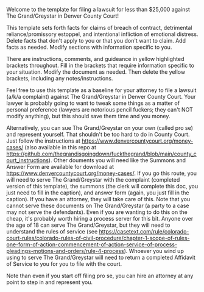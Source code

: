 Welcome to the template for filing a lawsuit for less than $25,000 against The Grand/Greystar in Denver County Court! 

This template sets forth facts for claims of breach of contract, detrimental reliance/promissory estoppel, and intentional infliction of emotional distress. Delete facts that don't apply to you or that you don't want to claim. Add facts as needed. Modify sections with information specific to you. 

There are instructions, comments, and guideance in yellow highlighted brackets throughout. Fill in the brackets that require information specific to your situation. Modify the document as needed. Then delete the yellow brackets, including any notes/instructions. 

Feel free to use this template as a baseline for your attorney to file a lawsuit (a/k/a complaint) against The Grand/Greystar in Denver County Court. Your lawyer is probably going to want to tweak some things as a matter of personal preference (lawyers are notorious pencil fuckers; they can't NOT modify anything), but this should save them time and you money. 

Alternatively, you can sue The Grand/Greystar on your own (called pro se) and represent yourself. That shouldn't be too hard to do in County Court. Just follow the instructions at https://www.denvercountycourt.org/money-cases/ (also available in this repo at https://github.com/thegrandisgoingdown/fuckthegrand/blob/main/county_court_instructions). Other douments you will need like the Summons and Answer Form are available for download at https://www.denvercountycourt.org/money-cases/. If you go this route, you will need to serve The Grand/Greystar with the complaint (completed version of this template), the summons (the clerk will complete this doc, you just need to fill in the caption), and answer form (again, you just fill in the caption). If you have an attorney, they will take care of this. Note that you cannot serve these documents on The Grand/Greystar (a party to a case may not serve the defendants). Even if you are wanting to do this on the cheap, it's probably worth hiring a process server for this bit. Anyone over the age of 18 can serve The Grand/Greystar, but they will need to understand the rules of service (see https://casetext.com/rule/colorado-court-rules/colorado-rules-of-civil-procedure/chapter-1-scope-of-rules-one-form-of-action-commencement-of-action-service-of-process-pleadings-motions-and-orders/rule-4-process). Whoever you wind up using to serve The Grand/Greystar will need to return a completed Affidavit of Service to you for you to file with the court. 

Note than even if you start off filing pro se, you can hire an attorney at any point to step in and represent you.
